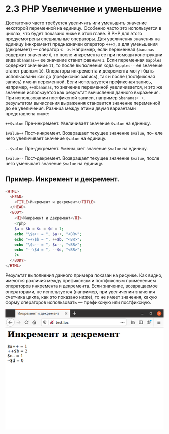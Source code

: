 # 2.3 PHP Увеличение и уменьшение

Достаточно часто требуется увеличить или уменьшить значение некоторой
переменной на единицу. Особенно часто это используется в циклах, что будет 
показано ниже в этой главе. В РНР для этого предусмотрены специальные 
операторы. Для увеличения значения на единицу (инкремент) предназначен оператор
«`++`», а для уменьшения (декремент) — оператор «`--`».
Например, если переменная `$bananas` содержит значение `0`, то после 
инкремента ее при помощи конструкции вида `$bananas++` ее значение станет равным
`1`. Если переменная `$apples` содержит значение `11`, то после выполнения кода
`$apples--` ее значение станет равным `10`.
Операторы инкремента и декремента могут быть использованы как до 
(префиксная запись), так и после (постфиксная запись) имени переменной. Если 
используется префиксная запись, например, `++$bananas`, то значение переменной увеличивается, и это же значение используется как результат вычисления
данного выражения. При использовании постфиксной записи, например
`$bananas+ +`, результатом вычисления выражения становится значение 
переменной до ее увеличения. Разница между этими двумя вариантами 
представлена ниже:

`++$value` Пре-инкремент. Увеличивает значение `$value` на единицу.

`$value++` Пост-инкремент. Возвращает текущее значение `$value`, по-
еле чего увеличивает значение `$value` на
единицу.

`--$value` Пре-декремент. Уменьшает значение `$value` на единицу.

`$value--` Пост-декремент. Возвращает текущее значение `$value`, поcле чего уменьшает значение `$value` на
единицу.


## Пример. Инкремент и декремент.

```php
<HTML>
  <HEAD>
    <TITLE>Инкремент и декремент</TITLE>
  </HEAD>
  <BODY>
    <H1>Инкремент и декремент</H1>
    <?php
    $a = $b = $c = $d = 1;
    echo "\$a++ = ", $a++, "<BR>"; 
    echo "++\$b = ", ++$b, "<BR>";
    echo "\$c-- = ", $c--, "<BR>";
    echo "--\$d = ", --$d, "<BR>";
    ?>
  </BODY>
</HTML>
```

Результат выполнения данного примера показан на рисунке. Как видно, 
имеются различия между префиксным и постфиксным применением операторов
инкремента и декремента.
Если значение, возвращаемое операторами, не используется (например, при
увеличении значения счетчика цикла, как это показано ниже), то не имеет 
значения, какую форму операторов использовать — префиксную или 
постфиксную.

![php Инкремент и декремент](images/inkrement-i-dekrement.png)
